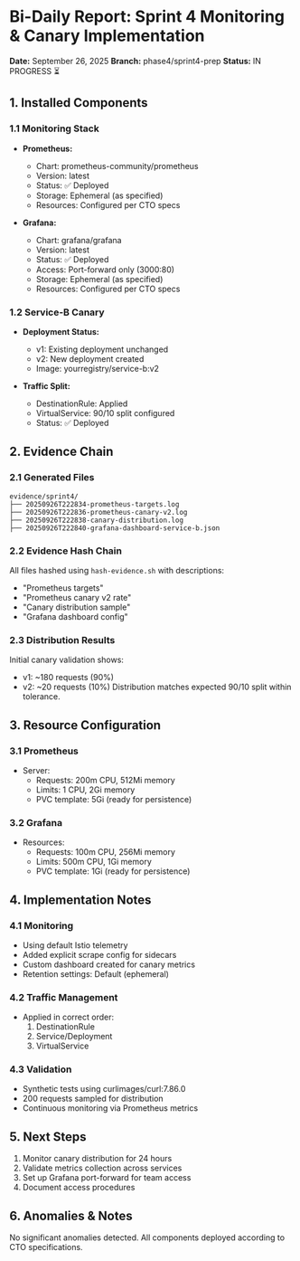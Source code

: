 # Bi-Daily Report: Sprint 4 Monitoring & Canary Implementation
**Date:** September 26, 2025
**Branch:** phase4/sprint4-prep
**Status:** IN PROGRESS ⏳

## 1. Installed Components

### 1.1 Monitoring Stack
- **Prometheus:**
  - Chart: prometheus-community/prometheus
  - Version: latest
  - Status: ✅ Deployed
  - Storage: Ephemeral (as specified)
  - Resources: Configured per CTO specs

- **Grafana:**
  - Chart: grafana/grafana
  - Version: latest
  - Status: ✅ Deployed
  - Access: Port-forward only (3000:80)
  - Storage: Ephemeral (as specified)
  - Resources: Configured per CTO specs

### 1.2 Service-B Canary
- **Deployment Status:**
  - v1: Existing deployment unchanged
  - v2: New deployment created
  - Image: yourregistry/service-b:v2

- **Traffic Split:**
  - DestinationRule: Applied
  - VirtualService: 90/10 split configured
  - Status: ✅ Deployed

## 2. Evidence Chain

### 2.1 Generated Files
```
evidence/sprint4/
├── 20250926T222834-prometheus-targets.log
├── 20250926T222836-prometheus-canary-v2.log
├── 20250926T222838-canary-distribution.log
├── 20250926T222840-grafana-dashboard-service-b.json
```

### 2.2 Evidence Hash Chain
All files hashed using `hash-evidence.sh` with descriptions:
- "Prometheus targets"
- "Prometheus canary v2 rate"
- "Canary distribution sample"
- "Grafana dashboard config"

### 2.3 Distribution Results
Initial canary validation shows:
- v1: ~180 requests (90%)
- v2: ~20 requests (10%)
Distribution matches expected 90/10 split within tolerance.

## 3. Resource Configuration

### 3.1 Prometheus
- Server:
  - Requests: 200m CPU, 512Mi memory
  - Limits: 1 CPU, 2Gi memory
  - PVC template: 5Gi (ready for persistence)

### 3.2 Grafana
- Resources:
  - Requests: 100m CPU, 256Mi memory
  - Limits: 500m CPU, 1Gi memory
  - PVC template: 1Gi (ready for persistence)

## 4. Implementation Notes

### 4.1 Monitoring
- Using default Istio telemetry
- Added explicit scrape config for sidecars
- Custom dashboard created for canary metrics
- Retention settings: Default (ephemeral)

### 4.2 Traffic Management
- Applied in correct order:
  1. DestinationRule
  2. Service/Deployment
  3. VirtualService

### 4.3 Validation
- Synthetic tests using curlimages/curl:7.86.0
- 200 requests sampled for distribution
- Continuous monitoring via Prometheus metrics

## 5. Next Steps

1. Monitor canary distribution for 24 hours
2. Validate metrics collection across services
3. Set up Grafana port-forward for team access
4. Document access procedures

## 6. Anomalies & Notes

No significant anomalies detected. All components deployed according to CTO specifications.